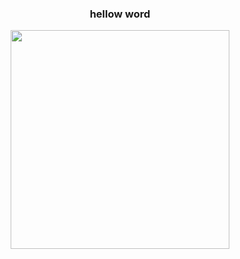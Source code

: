   <div>
        <img src="https://firebasestorage.googleapis.com/v0/b/imagenes-1ccc1.appspot.com/o/Portada-nicolas.png?alt=media&token=2f8a0dff-7199-4e4a-ba8d-0b290ad9c697"
            alt="">
        <h3 align="center">hellow word</h2>
        <div align='center' >
        <img width='350px' src="https://media.giphy.com/media/SWoSkN6DxTszqIKEqv/giphy.gif"
            alt="">
        </div>    
  </div>

